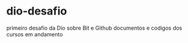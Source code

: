 # dio-desafio
primeiro desafio da Dio sobre Bit e Github
documentos e codigos dos cursos em andamento
